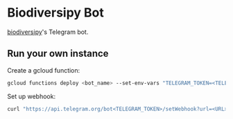 # Biodiversipy Bot

[biodiversipy](https://github.com/TmtStss/biodiversipy)'s Telegram bot.

## Run your own instance

Create a gcloud function:

```sh
gcloud functions deploy <bot_name> --set-env-vars "TELEGRAM_TOKEN=<TELEGRAM_TOKEN>" --runtime python38 --trigger-http --project=<gcloud_project_id> --region=<region>
```

Set up webhook:

```sh
curl "https://api.telegram.org/bot<TELEGRAM_TOKEN>/setWebhook?url=<URL>"
```
